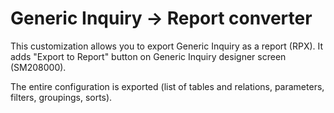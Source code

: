 # Generic Inquiry -> Report converter

This customization allows you to export Generic Inquiry as a report (RPX).
It adds "Export to Report" button on Generic Inquiry designer screen (SM208000).

The entire configuration is exported (list of tables and relations, parameters, filters, groupings, sorts).
